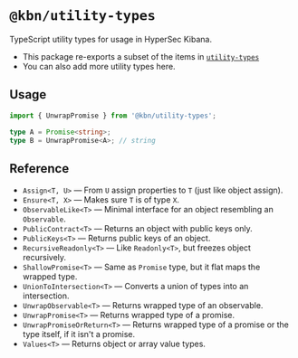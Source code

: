 # `@kbn/utility-types`

TypeScript utility types for usage in HyperSec Kibana.

- This package re-exports a subset of the items in [`utility-types`](https://github.com/piotrwitek/utility-types)
- You can also add more utility types here.


## Usage

```ts
import { UnwrapPromise } from '@kbn/utility-types';

type A = Promise<string>;
type B = UnwrapPromise<A>; // string
```


## Reference

- `Assign<T, U>` &mdash; From `U` assign properties to `T` (just like object assign).
- `Ensure<T, X>` &mdash; Makes sure `T` is of type `X`.
- `ObservableLike<T>` &mdash; Minimal interface for an object resembling an `Observable`.
- `PublicContract<T>` &mdash; Returns an object with public keys only.
- `PublicKeys<T>` &mdash; Returns public keys of an object.
- `RecursiveReadonly<T>` &mdash; Like `Readonly<T>`, but freezes object recursively.
- `ShallowPromise<T>` &mdash; Same as `Promise` type, but it flat maps the wrapped type.
- `UnionToIntersection<T>` &mdash; Converts a union of types into an intersection.
- `UnwrapObservable<T>` &mdash; Returns wrapped type of an observable.
- `UnwrapPromise<T>` &mdash; Returns wrapped type of a promise.
- `UnwrapPromiseOrReturn<T>` &mdash; Returns wrapped type of a promise or the type itself, if it isn't a promise.
- `Values<T>` &mdash; Returns object or array value types.
